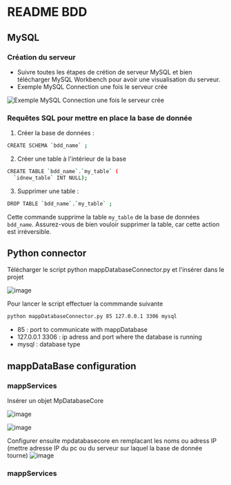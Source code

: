 # README BDD


## MySQL

### Création du serveur

- Suivre toutes les étapes de crétion de serveur MySQL et bien télécharger MySQL Workbench pour avoir une visualisation du serveur.
- Exemple MySQL Connection une fois le serveur crée

![Exemple MySQL Connection une fois le serveur crée](https://github.com/user-attachments/assets/1209ad30-40a7-44a3-8ca6-06fd27d3221e)


### Requêtes SQL pour mettre en place la base de donnée

1. Créer la base de données :

```bash
CREATE SCHEMA `bdd_name` ;
```

2. Créer une table à l'intérieur de la base

```bash
CREATE TABLE `bdd_name`.`my_table` (
  `idnew_table` INT NULL);
```

3. Supprimer une table :

```bash
DROP TABLE `bdd_name`.`my_table` ;
```

Cette commande supprime la table `my_table` de la base de données `bdd_name`. Assurez-vous de bien vouloir supprimer la table, car cette action est irréversible.

## Python connector

Télécharger le script python mappDatabaseConnector.py et l'insérer dans le projet

![image](https://github.com/user-attachments/assets/44ad53af-930a-438f-b8ab-b5114234792e)


Pour lancer le script effectuer la commmande suivante
```bash
python mappDatabaseConnector.py 85 127.0.0.1 3306 mysql
```
- 85 : port to communicate with mappDatabase
- 127.0.0.1 3306 : ip adress and port where the database is running
- mysql : database type

## mappDataBase configuration
### mappServices
Insérer un objet MpDatabaseCore

![image](https://github.com/user-attachments/assets/b5dd1525-7ce3-45f4-8d0c-0dfec5dd9ed3)

![image](https://github.com/user-attachments/assets/92b0a350-960d-428b-85ce-3db3e6567d18)

Configurer ensuite mpdatabasecore en remplacant les noms ou adress IP (mettre adresse IP du pc ou du serveur sur laquel la base de donnée tourne)
![image](https://github.com/user-attachments/assets/c32d5639-dc95-4d0f-8d3e-7e7a99126a95)


### mappServices



